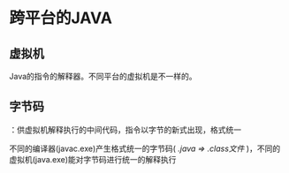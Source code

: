 # 跨平台的JAVA

## 虚拟机
Java的指令的解释器。不同平台的虚拟机是不一样的。


## 字节码
：供虚拟机解释执行的中间代码，指令以字节的新式出现，格式统一


不同的编译器(javac.exe)产生格式统一的字节码( *.java => .class文件* )，不同的虚拟机(java.exe)能对字节码进行统一的解释执行